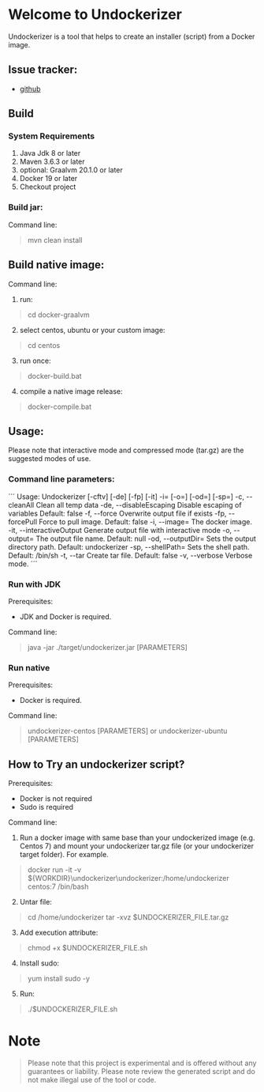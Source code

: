 # Welcome to Undockerizer

Undockerizer is a tool that helps to create an installer (script) from a Docker image.

## Issue tracker: 
- [github](https://github.com/arielcarrera/undockerizer/issues)

## Build

### System Requirements
1. Java Jdk 8 or later
2. Maven 3.6.3 or later
3. optional: Graalvm 20.1.0 or later
4. Docker 19 or later
5. Checkout project

### Build jar:
Command line:
> mvn clean install

## Build native image:
Command line:
1. run:
> cd docker-graalvm
2. select centos, ubuntu or your custom image:
> cd centos
3. run once:
> docker-build.bat
4. compile a native image release:
> docker-compile.bat

## Usage:

Please note that interactive mode and compressed mode (tar.gz) are the suggested modes of use.

### Command line parameters:
´´´
Usage: Undockerizer [-cftv] [-de] [-fp] [-it] -i=<image> [-o=<outputfileStr>]
                    [-od=<outputDirPathStr>] [-sp=<shellPathStr>]
  -c, --cleanAll         Clean all temp data
      -de, --disableEscaping
                         Disable escaping of variables
                           Default: false
  -f, --force            Overwrite output file if exists
      -fp, --forcePull   Force to pull image.
                           Default: false
  -i, --image=<image>    The docker image.
      -it, --interactiveOutput
                         Generate output file with interactive mode
  -o, --output=<outputfileStr>
                         The output file name.
                           Default: null
      -od, --outputDir=<outputDirPathStr>
                         Sets the output directory path.
                           Default: undockerizer
      -sp, --shellPath=<shellPathStr>
                         Sets the shell path.
                           Default: /bin/sh
  -t, --tar              Create tar file.
                           Default: false
  -v, --verbose          Verbose mode.
´´´

### Run with JDK
Prerequisites:
- JDK and Docker is required.

Command line:
> java -jar ./target/undockerizer.jar [PARAMETERS]

### Run native
Prerequisites:
- Docker is required.

Command line:
> undockerizer-centos [PARAMETERS]
or
> undockerizer-ubuntu [PARAMETERS]


## How to Try an undockerizer script?
Prerequisites:
- Docker is not required
- Sudo is required

Command line:
1. Run a docker image with same base than your undockerized image (e.g. Centos 7) and mount your undockerizer tar.gz file (or your undockerizer target folder). For example.
> docker run -it -v ${WORKDIR}\undockerizer\undockerizer\:/home/undockerizer centos:7 /bin/bash

2. Untar file:
> cd /home/undockerizer
> tar -xvz $UNDOCKERIZER_FILE.tar.gz

3. Add execution attribute:
> chmod +x $UNDOCKERIZER_FILE.sh

4. Install sudo:
> yum install sudo -y

5. Run:
> ./$UNDOCKERIZER_FILE.sh

# Note

> Please note that this project is experimental and is offered without any guarantees or liability. Please note review the generated script and do not make illegal use of the tool or code.

